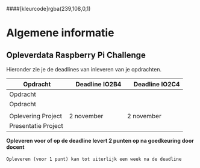 ####[kleurcode]rgba(239,108,0,1)

# Algemene informatie #



## Opleverdata Raspberry Pi Challenge ## 
Hieronder zie je de deadlines van inleveren van je opdrachten. 

|&nbsp;Opdracht         | &nbsp; &nbsp; Deadline **IO2B4**| &nbsp; &nbsp; Deadline **IO2C4**|
|---------------  | --------- | -------|
| Opdracht |                                  |                                  |
| Opdracht |                                  |                                  |
|  |  |  |
| Oplevering Project | 2 november                       | 2 november |
| Presentatie Project                                          |  |  |




__Opleveren voor of op de deadline levert 2 punten op na goedkeuring door docent__<br><br>
``Opleveren (voor 1 punt) kan tot uiterlijk een week na de deadline``


